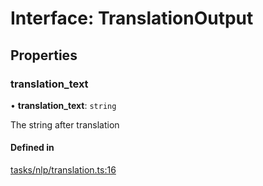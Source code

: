 # Interface: TranslationOutput

## Properties

### translation\_text

• **translation\_text**: `string`

The string after translation

#### Defined in

[tasks/nlp/translation.ts:16](https://github.com/huggingface/huggingface.js/blob/main/packages/inference/src/tasks/nlp/translation.ts#L16)
